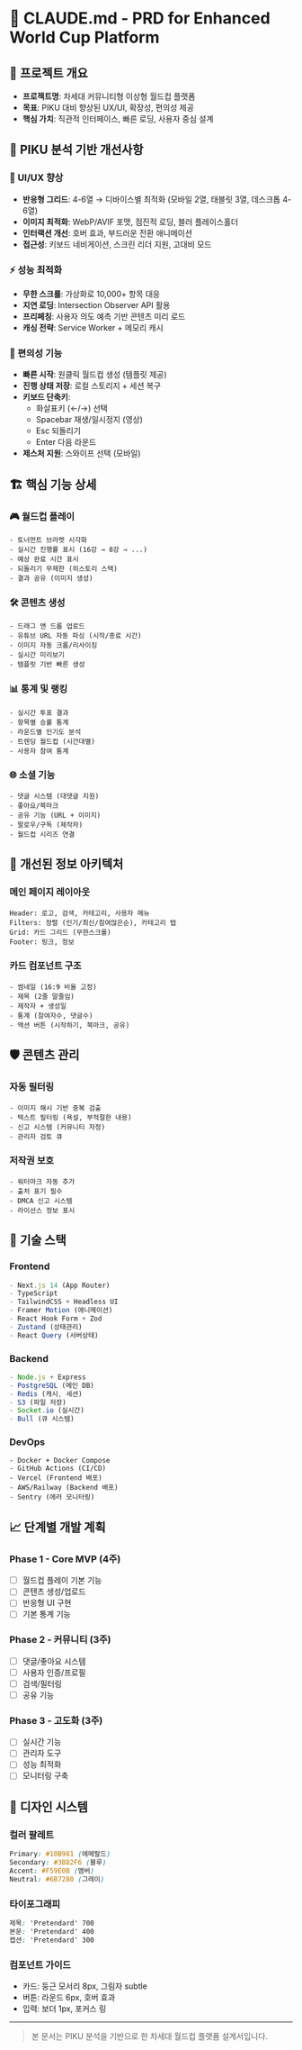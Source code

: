 # 📄 CLAUDE.md - PRD for Enhanced World Cup Platform

## 🧭 프로젝트 개요

* **프로젝트명**: 차세대 커뮤니티형 이상형 월드컵 플랫폼
* **목표**: PIKU 대비 향상된 UX/UI, 확장성, 편의성 제공
* **핵심 가치**: 직관적 인터페이스, 빠른 로딩, 사용자 중심 설계

## 🎯 PIKU 분석 기반 개선사항

### 📱 UI/UX 향상
* **반응형 그리드**: 4-6열 → 디바이스별 최적화 (모바일 2열, 태블릿 3열, 데스크톱 4-6열)
* **이미지 최적화**: WebP/AVIF 포맷, 점진적 로딩, 블러 플레이스홀더
* **인터랙션 개선**: 호버 효과, 부드러운 전환 애니메이션
* **접근성**: 키보드 네비게이션, 스크린 리더 지원, 고대비 모드

### ⚡ 성능 최적화
* **무한 스크롤**: 가상화로 10,000+ 항목 대응
* **지연 로딩**: Intersection Observer API 활용
* **프리페칭**: 사용자 의도 예측 기반 콘텐츠 미리 로드
* **캐싱 전략**: Service Worker + 메모리 캐시

### 🔧 편의성 기능
* **빠른 시작**: 원클릭 월드컵 생성 (템플릿 제공)
* **진행 상태 저장**: 로컬 스토리지 + 세션 복구
* **키보드 단축키**: 
  - 화살표키 (←/→) 선택
  - Spacebar 재생/일시정지 (영상)
  - Esc 되돌리기
  - Enter 다음 라운드
* **제스처 지원**: 스와이프 선택 (모바일)

## 🏗 핵심 기능 상세

### 🎮 월드컵 플레이
```
- 토너먼트 브라켓 시각화
- 실시간 진행률 표시 (16강 → 8강 → ...)
- 예상 완료 시간 표시
- 되돌리기 무제한 (히스토리 스택)
- 결과 공유 (이미지 생성)
```

### 🛠 콘텐츠 생성
```
- 드래그 앤 드롭 업로드
- 유튜브 URL 자동 파싱 (시작/종료 시간)
- 이미지 자동 크롭/리사이징
- 실시간 미리보기
- 템플릿 기반 빠른 생성
```

### 📊 통계 및 랭킹
```
- 실시간 투표 결과
- 항목별 승률 통계
- 라운드별 인기도 분석
- 트렌딩 월드컵 (시간대별)
- 사용자 참여 통계
```

### 🌐 소셜 기능
```
- 댓글 시스템 (대댓글 지원)
- 좋아요/북마크
- 공유 기능 (URL + 이미지)
- 팔로우/구독 (제작자)
- 월드컵 시리즈 연결
```

## 📐 개선된 정보 아키텍처

### 메인 페이지 레이아웃
```
Header: 로고, 검색, 카테고리, 사용자 메뉴
Filters: 정렬 (인기/최신/참여많은순), 카테고리 탭
Grid: 카드 그리드 (무한스크롤)
Footer: 링크, 정보
```

### 카드 컴포넌트 구조
```
- 썸네일 (16:9 비율 고정)
- 제목 (2줄 말줄임)
- 제작자 + 생성일
- 통계 (참여자수, 댓글수)
- 액션 버튼 (시작하기, 북마크, 공유)
```

## 🛡 콘텐츠 관리

### 자동 필터링
```
- 이미지 해시 기반 중복 검출
- 텍스트 필터링 (욕설, 부적절한 내용)
- 신고 시스템 (커뮤니티 자정)
- 관리자 검토 큐
```

### 저작권 보호
```
- 워터마크 자동 추가
- 출처 표기 필수
- DMCA 신고 시스템
- 라이선스 정보 표시
```

## 🔧 기술 스택

### Frontend
```typescript
- Next.js 14 (App Router)
- TypeScript
- TailwindCSS + Headless UI
- Framer Motion (애니메이션)
- React Hook Form + Zod
- Zustand (상태관리)
- React Query (서버상태)
```

### Backend
```typescript
- Node.js + Express
- PostgreSQL (메인 DB)
- Redis (캐시, 세션)
- S3 (파일 저장)
- Socket.io (실시간)
- Bull (큐 시스템)
```

### DevOps
```
- Docker + Docker Compose
- GitHub Actions (CI/CD)
- Vercel (Frontend 배포)
- AWS/Railway (Backend 배포)
- Sentry (에러 모니터링)
```

## 📈 단계별 개발 계획

### Phase 1 - Core MVP (4주)
- [ ] 월드컵 플레이 기본 기능
- [ ] 콘텐츠 생성/업로드
- [ ] 반응형 UI 구현
- [ ] 기본 통계 기능

### Phase 2 - 커뮤니티 (3주)
- [ ] 댓글/좋아요 시스템
- [ ] 사용자 인증/프로필
- [ ] 검색/필터링
- [ ] 공유 기능

### Phase 3 - 고도화 (3주)
- [ ] 실시간 기능
- [ ] 관리자 도구
- [ ] 성능 최적화
- [ ] 모니터링 구축

## 🎨 디자인 시스템

### 컬러 팔레트
```css
Primary: #10B981 (에메랄드)
Secondary: #3B82F6 (블루)
Accent: #F59E0B (앰버)
Neutral: #6B7280 (그레이)
```

### 타이포그래피
```css
제목: 'Pretendard' 700
본문: 'Pretendard' 400
캡션: 'Pretendard' 300
```

### 컴포넌트 가이드
- 카드: 둥근 모서리 8px, 그림자 subtle
- 버튼: 라운드 6px, 호버 효과
- 입력: 보더 1px, 포커스 링

---

> 본 문서는 PIKU 분석을 기반으로 한 차세대 월드컵 플랫폼 설계서입니다.